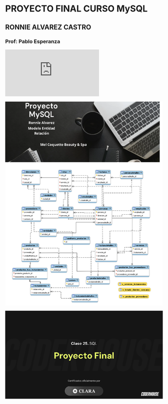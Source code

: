 # PROYECTO FINAL CURSO MySQL
## RONNIE ALVAREZ CASTRO
### Prof: Pablo Esperanza


![Descargar script de la base de datos](https://github.com/RonnieAlvarez/ProyFinal_MySQL/blob/main/meldb.sql)

![Descargar Modelo Entidad Relacion base de datos](https://github.com/RonnieAlvarez/ProyFinal_MySQL/blob/main/model_er.png)

![1](https://github.com/RonnieAlvarez/ProyFinal_MySQL/blob/main/proyfinal.png)

